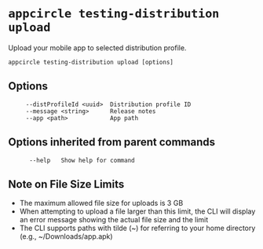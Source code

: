 # `appcircle testing-distribution upload`

Upload your mobile app to selected distribution profile.

```plaintext
appcircle testing-distribution upload [options]
```

## Options

```plaintext
     --distProfileId <uuid>  Distribution profile ID
     --message <string>      Release notes
     --app <path>            App path
```
## Options inherited from parent commands

```plaintext
      --help   Show help for command
```

## Note on File Size Limits

- The maximum allowed file size for uploads is 3 GB
- When attempting to upload a file larger than this limit, the CLI will display an error message showing the actual file size and the limit
- The CLI supports paths with tilde (~) for referring to your home directory (e.g., ~/Downloads/app.apk)
